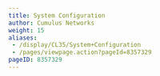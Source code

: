 ```yaml
---
title: System Configuration
author: Cumulus Networks
weight: 15
aliases:
 - /display/CL35/System+Configuration
 - /pages/viewpage.action?pageId=8357329
pageID: 8357329
---
```

